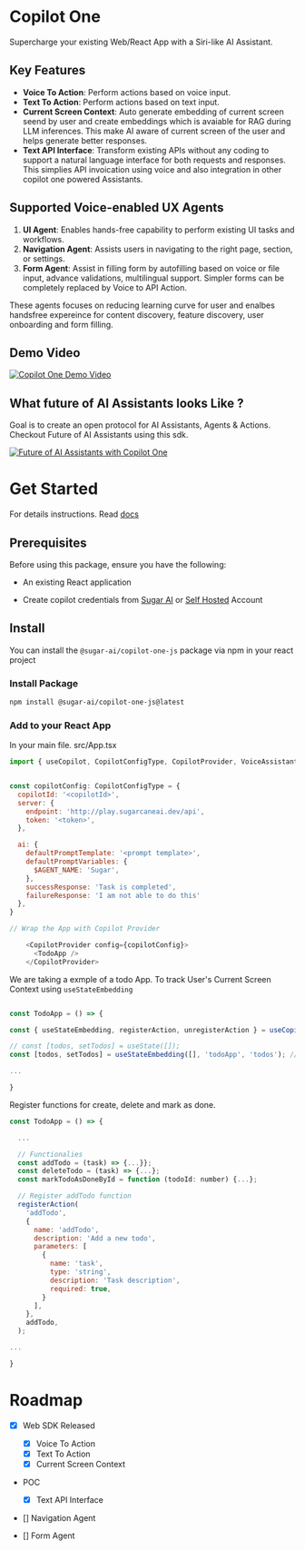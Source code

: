 # Copilot One

Supercharge your existing Web/React App with a Siri-like AI Assistant.

## Key Features

- **Voice To Action**: Perform actions based on voice input.
- **Text To Action**: Perform actions based on text input.
- **Current Screen Context**: Auto generate embedding of current screen seend by user and create embeddings which is avaiable for RAG during LLM inferences. This make AI aware of current screen of the user and helps generate better responses.
- **Text API Interface**: Transform existing APIs without any coding to support a natural language interface for both requests and responses. This simplies API invoication using voice and also integration in other copilot one powered Assistants.

## Supported Voice-enabled UX Agents

1. **UI Agent**: Enables hands-free capability to perform existing UI tasks and workflows.
2. **Navigation Agent**: Assists users in navigating to the right page, section, or settings.
3. **Form Agent**: Assist in filling form by autofilling based on voice or file input, advance validations, multilingual support. Simpler forms can be completely replaced by Voice to API Action.

These agents focuses on reducing learning curve for user and enalbes handsfree expereince for content discovery, feature discovery, user onboarding and form filling.


## Demo Video

[![Copilot One Demo Video](https://img.youtube.com/vi/gYynr1xRLeU/0.jpg)](https://www.youtube.com/watch?v=gYynr1xRLeU)



## What future of AI Assistants looks Like ?
Goal is to create an open protocol for AI Assistants, Agents & Actions. Checkout Future of AI Assistants using this sdk.

[![Future of AI Assistants with Copilot One](https://img.youtube.com/vi/t2e0CThWZUE/0.jpg)](https://www.youtube.com/watch?v=t2e0CThWZUE)



# Get Started

For details instructions. Read [docs](https://docs.sugarai.dev)


## Prerequisites

Before using this package, ensure you have the following:

- An existing React application

- Create copilot credentials from [Sugar AI](https://play.sugarcaneai.dev) or [Self Hosted](https://github.com/SugarAI-HQ/CopilotOne/tree/develop/apps/factory) Account


## Install

You can install the `@sugar-ai/copilot-one-js` package via npm in your react project

### Install Package

```bash
npm install @sugar-ai/copilot-one-js@latest
```

### Add to your React App

In your main file. src/App.tsx

```js
import { useCopilot, CopilotConfigType, CopilotProvider, VoiceAssistant } from '@sugar-ai/copilot-one-js';


const copilotConfig: CopilotConfigType = {
  copilotId: '<copilotId>',
  server: {
    endpoint: 'http://play.sugarcaneai.dev/api',
    token: '<token>',
  },

  ai: {
    defaultPromptTemplate: '<prompt template>',
    defaultPromptVariables: {
      $AGENT_NAME: 'Sugar',
    },
    successResponse: 'Task is completed',
    failureResponse: 'I am not able to do this'
  },
}

// Wrap the App with Copilot Provider

    <CopilotProvider config={copilotConfig}>
      <TodoApp />
    </CopilotProvider>
```

We are taking a exmple of a todo App. To track User's Current Screen Context using `useStateEmbedding`

```js

const TodoApp = () => {

const { useStateEmbedding, registerAction, unregisterAction } = useCopilot(); // Add

// const [todos, setTodos] = useState([]);
const [todos, setTodos] = useStateEmbedding([], 'todoApp', 'todos'); // Switch

...

}

```

Register functions for create, delete and mark as done.

```js
const TodoApp = () => {

  ...

  // Functionalies
  const addTodo = (task) => {...}};
  const deleteTodo = (task) => {...};
  const markTodoAsDoneById = function (todoId: number) {...};

  // Register addTodo function
  registerAction(
    'addTodo',
    {
      name: 'addTodo',
      description: 'Add a new todo',
      parameters: [
        {
          name: 'task',
          type: 'string',
          description: 'Task description',
          required: true,
        }
      ],
    },
    addTodo,
  );

...

}

```

# Roadmap

- [x] Web SDK Released

  - [x] Voice To Action
  - [x] Text To Action
  - [x] Current Screen Context

- POC

  - [x] Text API Interface

- [] Navigation Agent
- [] Form Agent
